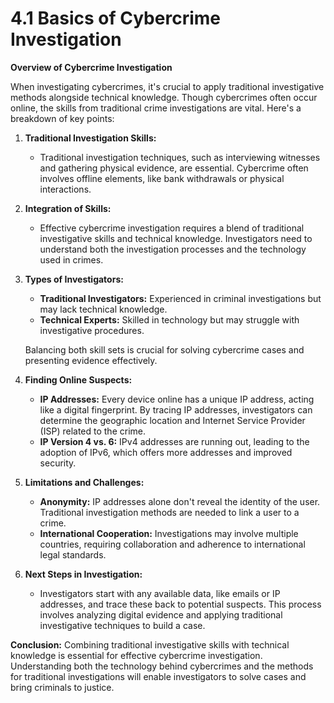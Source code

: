 # 4.1 Basics of Cybercrime Investigation

**Overview of Cybercrime Investigation**

When investigating cybercrimes, it's crucial to apply traditional investigative methods alongside technical knowledge. Though cybercrimes often occur online, the skills from traditional crime investigations are vital. Here's a breakdown of key points:

1. **Traditional Investigation Skills:**
   * Traditional investigation techniques, such as interviewing witnesses and gathering physical evidence, are essential. Cybercrime often involves offline elements, like bank withdrawals or physical interactions.
2. **Integration of Skills:**
   * Effective cybercrime investigation requires a blend of traditional investigative skills and technical knowledge. Investigators need to understand both the investigation processes and the technology used in crimes.
3.  **Types of Investigators:**

    * **Traditional Investigators:** Experienced in criminal investigations but may lack technical knowledge.
    * **Technical Experts:** Skilled in technology but may struggle with investigative procedures.

    Balancing both skill sets is crucial for solving cybercrime cases and presenting evidence effectively.
4. **Finding Online Suspects:**
   * **IP Addresses:** Every device online has a unique IP address, acting like a digital fingerprint. By tracing IP addresses, investigators can determine the geographic location and Internet Service Provider (ISP) related to the crime.
   * **IP Version 4 vs. 6:** IPv4 addresses are running out, leading to the adoption of IPv6, which offers more addresses and improved security.
5. **Limitations and Challenges:**
   * **Anonymity:** IP addresses alone don't reveal the identity of the user. Traditional investigation methods are needed to link a user to a crime.
   * **International Cooperation:** Investigations may involve multiple countries, requiring collaboration and adherence to international legal standards.
6. **Next Steps in Investigation:**
   * Investigators start with any available data, like emails or IP addresses, and trace these back to potential suspects. This process involves analyzing digital evidence and applying traditional investigative techniques to build a case.

**Conclusion:** Combining traditional investigative skills with technical knowledge is essential for effective cybercrime investigation. Understanding both the technology behind cybercrimes and the methods for traditional investigations will enable investigators to solve cases and bring criminals to justice.
